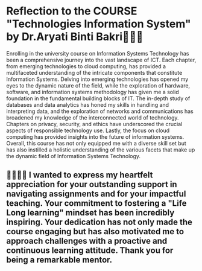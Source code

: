 # Reflection to the COURSE "Technologies Information System" by Dr.Aryati Binti Bakri🧕👩‍🎓

Enrolling in the university course on Information Systems Technology has been a comprehensive journey into the vast landscape of ICT. Each chapter, from emerging technologies to cloud computing, has provided a multifaceted understanding of the intricate components that constitute Information Systems. Delving into emerging technologies has opened my eyes to the dynamic nature of the field, while the exploration of hardware, software, and information systems methodology has given me a solid foundation in the fundamental building blocks of IT. The in-depth study of databases and data analytics has honed my skills in handling and interpreting data, and the exploration of networks and communications has broadened my knowledge of the interconnected world of technology. Chapters on privacy, security, and ethics have underscored the crucial aspects of responsible technology use. Lastly, the focus on cloud computing has provided insights into the future of information systems. Overall, this course has not only equipped me with a diverse skill set but has also instilled a holistic understanding of the various facets that make up the dynamic field of Information Systems Technology.

## 💛💚💙🧡 I wanted to express my heartfelt appreciation for your outstanding support in navigating assignments and for your impactful teaching. Your commitment to fostering a "Life Long learning" mindset has been incredibly inspiring. Your dedication has not only made the course engaging but has also motivated me to approach challenges with a proactive and continuous learning attitude. Thank you for being a remarkable mentor.

